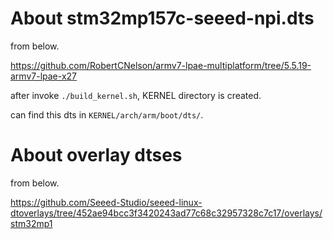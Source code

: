 # About stm32mp157c-seeed-npi.dts

from below.

https://github.com/RobertCNelson/armv7-lpae-multiplatform/tree/5.5.19-armv7-lpae-x27

after invoke `./build_kernel.sh`, KERNEL directory is created.

can find this dts in `KERNEL/arch/arm/boot/dts/`.


# About overlay dtses

from below.

https://github.com/Seeed-Studio/seeed-linux-dtoverlays/tree/452ae94bcc3f3420243ad77c68c32957328c7c17/overlays/stm32mp1
